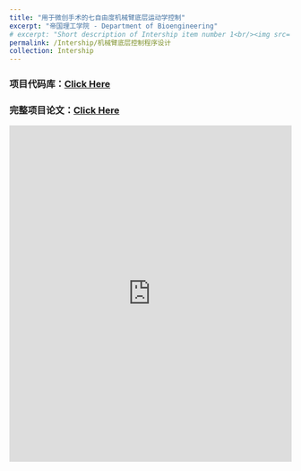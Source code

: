 ```yaml
---
title: "用于微创手术的七自由度机械臂底层运动学控制"
excerpt: "帝国理工学院 - Department of Bioengineering"
# excerpt: "Short description of Intership item number 1<br/><img src='/images/500x300.png'>"
permalink: /Intership/机械臂底层控制程序设计
collection: Intership
---
```



### 项目代码库：[Click Here](https://github.com/Miracle-Han/Robotic-assistant-for-microsurgery)

### 完整项目论文：[Click Here](https://miracle-han.com/files/Low_Level_Control_of_Kinova_Gen3_Using_a_Foot_Interface__System_Control_Performance.pdf)   

<iframe src="https://docs.google.com/viewer?url=https://github.com/Miracle-Han/Miracle-Han.github.io/raw/master/files/Low_Level_Control_of_Kinova_Gen3_Using_a_Foot_Interface__System_Control_Performance.pdf&embedded=true" style="width:100%; height:600px;" frameborder="0"></iframe>

